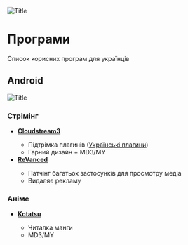 ![Title](/pages/programs.png)

# Програми

Список корисних програм для українців

## Android

![Title](/pages/android.png)

### Стрімінг

- [**Cloudstream3**](https://vodnerilo.com/) <Badge type="info" text="Open Source" />
  - Підтрімка плагинів ([Українські плагини](https://github.com/CakesTwix/cloudstream-extensions-uk))
  - Гарний дизайн + MD3/MY
- [**ReVanced**](https://revanced-apks.pages.dev/) <Badge type="info" text="Open Source" />
  - Патчінг багатьох застосунків для просмотру медіа
  - Видаляє рекламу

### Аніме
- [**Kotatsu**](https://kotatsu.app/) <Badge type="info" text="Open Source" />
  - Читалка манги
  - MD3/MY


